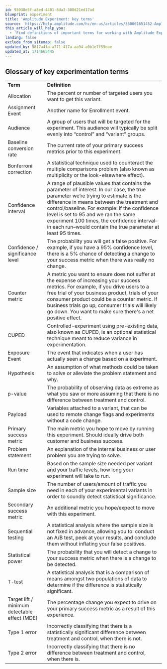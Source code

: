 ```yaml
---
id: 93038e5f-a8ed-4401-8da3-308d21ed17ad
blueprint: experiment
title: 'Amplitude Experiment: key terms'
source: 'https://help.amplitude.com/hc/en-us/articles/360061651452-Amplitude-Experiment-key-terms'
this_article_will_help_you:
  - 'Find definitions of important terms for working with Amplitude Experiment'
landing: false
exclude_from_sitemap: false
updated_by: 5817a4fa-a771-417a-aa94-a0b1e7f55eae
updated_at: 1714665445
---
```

## Glossary of key experimentation terms

|  |  |
| --- | --- |
| **Term** | **Definition** |
| Allocation | The percent or number of targeted users you want to get this variant. |
| Assignment Event | Another name for Enrollment event.  |
| Audience | A group of users that will be targeted for the experiment. This audience will typically be split evenly into “control” and “variant” groups. |
| Baseline conversion rate | The current rate of your primary success metrics prior to this experiment. |
| Bonferroni correction | A statistical technique used to counteract the multiple comparisons problem (also known as multiplicity or the look-elsewhere effect).  |
| Confidence interval | A range of plausible values that contains the parameter of interest. In our case, the true parameter we’re trying to estimate is the difference in means between the treatment and control/baseline. For example: if the confidence level is set to 95 and we ran the same experiment 100 times, the confidence interval–in each run–would contain the true parameter at least 95 times. |
| Confidence / significance level | The probability you will get a false positive. For example, if you have a 95% confidence level, there is a 5% chance of detecting a change to your success metric when there was really no change. |
| Counter metric | A metric you want to ensure does not suffer at the expense of increasing your success metrics. For example, if you drive users to a free trial of your business product, trials of your consumer product could be a counter metric. If business trials go up, consumer trials will likely go down. You want to make sure there's a net positive effect. |
| CUPED | Controlled-experiment using pre-existing data, also known as CUPED, is an optional statistical technique meant to reduce variance in experimentation.  |
| Exposure Event | The event that indicates when a user has actually seen a change based on a experiment. |
| Hypothesis | An assumption of what methods could be taken to solve or alleviate the problem statement and why.  |
| p-value | The probability of observing data as extreme as what you saw or more assuming that there is no difference between treatment and control. |
| Payload | Variables attached to a variant, that can be used to remote change flags and experiments without a code change. |
| Primary success metric | The main metric you hope to move by running this experiment. Should ideally drive both customer and business success. |
| Problem statement | An explanation of the internal business or user problem you are trying to solve. |
| Run time | Based on the sample size needed per variant and your traffic levels, how long your experiment will take to run. |
| Sample size | The number of users/amount of traffic you need in each of your experimental variants in order to soundly detect statistical significance. |
| Secondary success metric | An additional metric you hope/expect to move with this experiment. |
| Sequential testing | A statistical analysis where the sample size is not fixed in advance, allowing you to: conduct an A/B test, peek at your results, and conclude them without inflating your false positives. |
| Statistical power | The probability that you will detect a change to your success metric when there is a change to be detected. |
| T-test | A statistical analysis that is a comparison of means amongst two populations of data to determine if the difference is statistically significant.  |
| Target lift / minimum detectable effect (MDE) | The percentage change you expect to drive on your primary success metric as a result of this experience. |
| Type 1 error | Incorrectly classifying that there is a statistically significant difference between treatment and control, when there is not. |
| Type 2 error | Incorrectly classifying that there is no difference between treatment and control, when there is. |